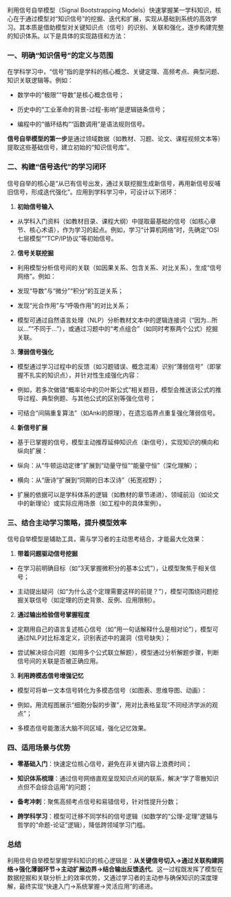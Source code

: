 利用信号自举模型（Signal Bootstrapping Models）快速掌握某一学科知识，核心在于通过模型对“知识信号”的挖掘、迭代和扩展，实现从基础到系统的高效学习。其本质是借助模型对关键知识点（信号）的识别、关联和强化，逐步构建完整的知识体系。以下是具体的实现路径和方法：

### 一、明确“知识信号”的定义与范围

在学科学习中，“信号”指的是学科的核心概念、关键定理、高频考点、典型问题、知识关联逻辑等。例如：

- 数学中的“极限”“导数”是核心概念信号；

- 历史中的“工业革命的背景-过程-影响”是逻辑链条信号；

- 编程中的“循环结构”“函数调用”是语法规则信号。

**信号自举模型的第一步**是通过领域数据（如教材、习题、论文、课程视频文本等）提取这些基础信号，建立初始的“知识信号库”。

### 二、构建“信号迭代”的学习闭环

信号自举的核心是“从已有信号出发，通过关联挖掘生成新信号，再用新信号反哺旧信号，形成迭代强化”。应用到学科学习中，可设计以下闭环：

1. **初始信号输入**

- 从学科入门资料（如教材目录、课程大纲）中提取最基础的信号（如核心章节、核心术语），作为学习的起点。例如，学习“计算机网络”时，先确定“OSI七层模型”“TCP/IP协议”等初始信号。

2. **信号关联挖掘**

- 利用模型分析信号间的关联（如因果关系、包含关系、对比关系），生成“信号网络”。例如：

- 发现“导数”与“微分”“积分”的互逆关系；

- 发现“光合作用”与“呼吸作用”的对比关系；

- 模型可通过自然语言处理（NLP）分析教材文本中的逻辑连接词（“因为…所以…”“不同于…”），或通过习题中的“考点组合”（如同时考察两个公式）挖掘关联。

3. **薄弱信号强化**

- 模型通过学习过程中的反馈（如习题错误、概念混淆）识别“薄弱信号”（即掌握不扎实的知识点），并针对性生成强化内容：

- 例如，若多次做错“概率论中的贝叶斯公式”相关题目，模型会推送该公式的推导过程、典型例题、与其他公式的区别等强化信号；

- 可结合“间隔重复算法”（如Anki的原理），在遗忘临界点重复强化薄弱信号。

4. **新信号扩展**

- 基于已掌握的信号，模型主动推荐延伸知识点（新信号），实现知识的横向和纵向扩展：

- 纵向：从“牛顿运动定律”扩展到“动量守恒”“能量守恒”（深化理解）；

- 横向：从“唐诗”扩展到“同期的日本汉诗”（拓宽视野）；

- 扩展的依据可以是学科体系的逻辑（如教材的章节递进）、领域前沿（如论文中的新理论）或实际应用场景（如工程中的具体案例）。

### 三、结合主动学习策略，提升模型效率

信号自举模型是辅助工具，需与学习者的主动思考结合，才能最大化效果：

1. **带着问题驱动信号挖掘**

- 在学习前明确目标（如“3天掌握微积分的基本公式”），让模型聚焦于相关信号；

- 主动提出疑问（如“为什么这个定理需要这样的前提？”），模型可围绕问题挖掘关联信号（如定理的历史背景、反例、应用限制）。

2. **通过输出检验信号掌握程度**

- 定期用自己的语言复述核心信号（如“用一句话解释什么是相对论”），模型可通过NLP对比标准定义，识别表述中的漏洞（信号缺失）；

- 尝试解决综合问题（如用多个公式联立解题），模型通过分析解题步骤，判断信号间的关联是否被正确应用。

3. **利用跨模态信号增强记忆**

- 模型可将单一文本信号转化为多模态信号（如图表、思维导图、动画）：

- 例如，用流程图展示“细胞分裂的步骤”，用对比表格呈现“不同经济学派的观点”；

- 多模态信号能激活大脑不同区域，强化记忆效果。

### 四、适用场景与优势

- **零基础入门**：快速定位核心信号，避免在非关键内容上浪费时间；

- **知识体系梳理**：通过信号网络直观呈现知识点间的联系，解决“学了零散知识点但不会综合运用”的问题；

- **备考冲刺**：聚焦高频考点信号和易错信号，针对性提升分数；

- **跨学科学习**：模型可迁移不同学科的信号逻辑（如数学的“公理-定理”逻辑与哲学的“命题-论证”逻辑），降低跨领域学习门槛。

### 总结

利用信号自举模型掌握学科知识的核心逻辑是：**从关键信号切入→通过关联构建网络→强化薄弱环节→主动扩展边界→结合输出反馈迭代**。这一过程既发挥了模型在数据挖掘和关联分析上的效率优势，又通过学习者的主动参与确保知识的深度理解，最终实现“快速入门→系统掌握→灵活应用”的递进。